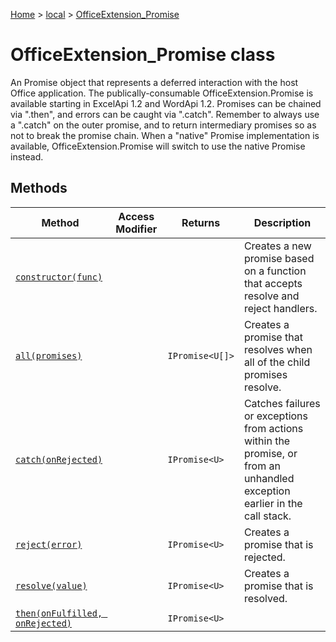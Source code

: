 [Home](./index) &gt; [local](local.md) &gt; [OfficeExtension\_Promise](local.officeextension_promise.md)

# OfficeExtension\_Promise class

An Promise object that represents a deferred interaction with the host Office application. The publically-consumable OfficeExtension.Promise is available starting in ExcelApi 1.2 and WordApi 1.2. Promises can be chained via ".then", and errors can be caught via ".catch". Remember to always use a ".catch" on the outer promise, and to return intermediary promises so as not to break the promise chain. When a "native" Promise implementation is available, OfficeExtension.Promise will switch to use the native Promise instead.

## Methods

|  Method | Access Modifier | Returns | Description |
|  --- | --- | --- | --- |
|  [`constructor(func)`](local.officeextension_promise.constructor.md) |  |  | Creates a new promise based on a function that accepts resolve and reject handlers. |
|  [`all(promises)`](local.officeextension_promise.all.md) |  | `IPromise<U[]>` | Creates a promise that resolves when all of the child promises resolve. |
|  [`catch(onRejected)`](local.officeextension_promise.catch.md) |  | `IPromise<U>` | Catches failures or exceptions from actions within the promise, or from an unhandled exception earlier in the call stack. |
|  [`reject(error)`](local.officeextension_promise.reject.md) |  | `IPromise<U>` | Creates a promise that is rejected. |
|  [`resolve(value)`](local.officeextension_promise.resolve.md) |  | `IPromise<U>` | Creates a promise that is resolved. |
|  [`then(onFulfilled, onRejected)`](local.officeextension_promise.then.md) |  | `IPromise<U>` |  |

